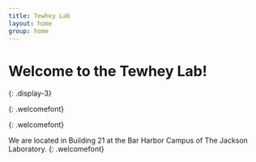 ```yaml
---
title: Tewhey Lab
layout: home
group: home
---
```


# Welcome to the Tewhey Lab!
{: .display-3}


{: .welcomefont}


{: .welcomefont}

We are located in Building 21 at the Bar Harbor Campus of The Jackson Laboratory.
{: .welcomefont}
